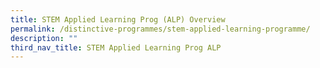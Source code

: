 ```yaml
---
title: STEM Applied Learning Prog (ALP) Overview
permalink: /distinctive-programmes/stem-applied-learning-programme/
description: ""
third_nav_title: STEM Applied Learning Prog ALP
---
```







